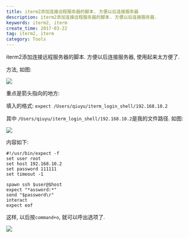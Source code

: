 ```yaml
---
title: iterm2添加连接远程服务器的脚本. 方便以后连接服务器
description: iterm2添加连接远程服务器的脚本. 方便以后连接服务器.
keywords: iterm2, iterm
create_time: 2017-03-22
tag: iterm2, iterm
category: Tools
---
```


iterm2添加连接远程服务器的脚本. 方便以后连接服务器, 使用起来太方便了.


方法, 如图:

![](/images/14901486312469.jpg)


重点是箭头指向的地方:

填入的格式:
`expect /Users/qiuyu/iterm_login_shell/192.168.10.2`

其中
`/Users/qiuyu/iterm_login_shell/192.168.10.2`是我的文件路径. 如图:

![](/images/14901484425066.jpg)

内容如下:

```shell
#!/usr/bin/expect -f
set user root
set host 192.168.10.2
set password 111111
set timeout -1

spawn ssh $user@$host
expect "*assword:*"
send "$password\r"
interact
expect eof
```

这样, 以后按`command+o`, 就可以呼出选项了. 

![](/images/14901490028120.jpg)




